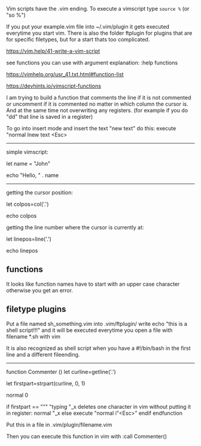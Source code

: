Vim scripts have the .vim ending.
To execute a vimscript type `source %`
(or "so %")

If you put your example.vim file into ~/.vim/plugin it gets executed everytime you start vim.
There is also the folder ftplugin for plugins that are for specific filetypes, but for a start thats too complicated.

https://vim.help/41-write-a-vim-script

see functions you can use with argument explanation:
:help functions

https://vimhelp.org/usr_41.txt.html#function-list

https://devhints.io/vimscript-functions

I am trying to build a function that comments the line if it is not commented
or uncomment if it is commented no matter in which column the cursor is.
And at the same time not overwriting any registers.
(for example if you do "dd" that line is saved in a register)

To go into insert mode and insert the text "new text" do this:
execute "normal Inew text \<Esc>

---------------------------------
simple vimscript:

let name = "John"

echo "Hello, " . name

---------------------------------

getting the cursor position:

let colpos=col('.')

echo colpos

getting the line number where the cursor is currently at:

let linepos=line('.')

echo linepos



functions
---------

It looks like function names have to start with an upper case character otherwise you get an error.

filetype plugins
----------------

Put a file named sh_something.vim into .vim/ftplugin/
write
echo "this is a shell script!!!"
and it will be executed everytime you open a file with filename *.sh with vim

It is also recognized as shell script when you have a #!/bin/bash in the first line
and a different fileending.

-------------------------------------------------------------------------------------------------------


function Commenter ()
  let curline=getline('.')

  let firstpart=strpart(curline, 0, 1)

  normal 0

  if firstpart == "\""
    "typing "_x deletes one character in vim without putting it in register:
    normal "_x
  else
    execute "normal i\"\<Esc>"
  endif
endfunction

Put this in a file in .vim/plugin/filename.vim

Then you can execute this function in vim with :call Commenter()

